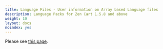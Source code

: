 ```yaml
---
title: Language Files - User information on Array based Language files 
description: Language Packs for Zen Cart 1.5.8 and above 
weight: 10 
layout: docs
noindex: yes
---
```


Please see [this page](/user/languages/158_language_files/).
